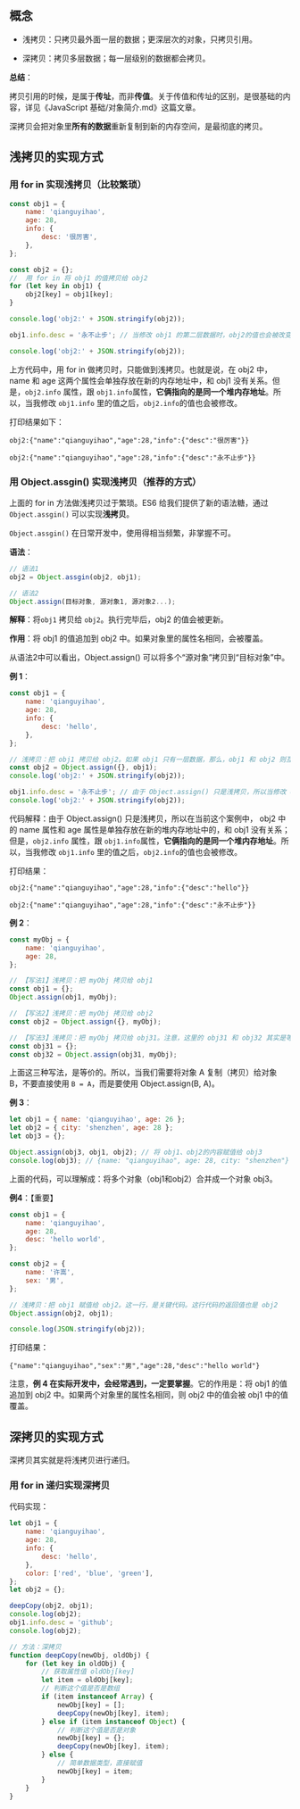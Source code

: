 ## 概念

-   浅拷贝：只拷贝最外面一层的数据；更深层次的对象，只拷贝引用。

-   深拷贝：拷贝多层数据；每一层级别的数据都会拷贝。

**总结**：

拷贝引用的时候，是属于**传址**，而非**传值**。关于传值和传址的区别，是很基础的内容，详见《JavaScript 基础/对象简介.md》这篇文章。

深拷贝会把对象里**所有的数据**重新复制到新的内存空间，是最彻底的拷贝。

## 浅拷贝的实现方式

### 用 for in 实现浅拷贝（比较繁琐）

```js
const obj1 = {
    name: 'qianguyihao',
    age: 28,
    info: {
        desc: '很厉害',
    },
};

const obj2 = {};
//  用 for in 将 obj1 的值拷贝给 obj2
for (let key in obj1) {
    obj2[key] = obj1[key];
}

console.log('obj2:' + JSON.stringify(obj2));

obj1.info.desc = '永不止步'; // 当修改 obj1 的第二层数据时，obj2的值也会被改变。所以  for in 是浅拷贝

console.log('obj2:' + JSON.stringify(obj2));
```

上方代码中，用 for in 做拷贝时，只能做到浅拷贝。也就是说，在 obj2 中， name 和 age 这两个属性会单独存放在新的内存地址中，和 obj1 没有关系。但是，`obj2.info` 属性，跟 `obj1.info`属性，**它俩指向的是同一个堆内存地址**。所以，当我修改 `obj1.info` 里的值之后，`obj2.info`的值也会被修改。

打印结果如下：

```
obj2:{"name":"qianguyihao","age":28,"info":{"desc":"很厉害"}}

obj2:{"name":"qianguyihao","age":28,"info":{"desc":"永不止步"}}
```

### 用 Object.assgin() 实现浅拷贝（推荐的方式）

上面的 for in 方法做浅拷贝过于繁琐。ES6 给我们提供了新的语法糖，通过 `Object.assgin()` 可以实现**浅拷贝**。

`Object.assgin()` 在日常开发中，使用得相当频繁，非掌握不可。

**语法**：

```js
// 语法1
obj2 = Object.assgin(obj2, obj1);

// 语法2
Object.assign(目标对象, 源对象1, 源对象2...);
```

**解释**：将`obj1` 拷贝给 `obj2`。执行完毕后，obj2 的值会被更新。

**作用**：将 obj1 的值追加到 obj2 中。如果对象里的属性名相同，会被覆盖。

从语法2中可以看出，Object.assign() 可以将多个“源对象”拷贝到“目标对象”中。

**例 1**：

```js
const obj1 = {
    name: 'qianguyihao',
    age: 28,
    info: {
        desc: 'hello',
    },
};

// 浅拷贝：把 obj1 拷贝给 obj2。如果 obj1 只有一层数据，那么，obj1 和 obj2 则互不影响
const obj2 = Object.assign({}, obj1);
console.log('obj2:' + JSON.stringify(obj2));

obj1.info.desc = '永不止步'; // 由于 Object.assign() 只是浅拷贝，所以当修改 obj1 的第二层数据时，obj2 对应的值也会被改变。
console.log('obj2:' + JSON.stringify(obj2));
```

代码解释：由于 Object.assign() 只是浅拷贝，所以在当前这个案例中， obj2 中的 name 属性和 age 属性是单独存放在新的堆内存地址中的，和 obj1 没有关系；但是，`obj2.info` 属性，跟 `obj1.info`属性，**它俩指向的是同一个堆内存地址**。所以，当我修改 `obj1.info` 里的值之后，`obj2.info`的值也会被修改。

打印结果：

```
obj2:{"name":"qianguyihao","age":28,"info":{"desc":"hello"}}

obj2:{"name":"qianguyihao","age":28,"info":{"desc":"永不止步"}}
```

**例 2**：

```js
const myObj = {
    name: 'qianguyihao',
    age: 28,
};

// 【写法1】浅拷贝：把 myObj 拷贝给 obj1
const obj1 = {};
Object.assign(obj1, myObj);

// 【写法2】浅拷贝：把 myObj 拷贝给 obj2
const obj2 = Object.assign({}, myObj);

// 【写法3】浅拷贝：把 myObj 拷贝给 obj31。注意，这里的 obj31 和 obj32 其实是等价的，他们指向了同一个内存地址
const obj31 = {};
const obj32 = Object.assign(obj31, myObj);

```

上面这三种写法，是等价的。所以，当我们需要将对象 A 复制（拷贝）给对象 B，不要直接使用 `B = A`，而是要使用 Object.assign(B, A)。

**例 3**：

```js
let obj1 = { name: 'qianguyihao', age: 26 };
let obj2 = { city: 'shenzhen', age: 28 };
let obj3 = {};

Object.assign(obj3, obj1, obj2); // 将 obj1、obj2的内容赋值给 obj3
console.log(obj3); // {name: "qianguyihao", age: 28, city: "shenzhen"}
```

上面的代码，可以理解成：将多个对象（obj1和obj2）合并成一个对象 obj3。

**例4**：【重要】

```js
const obj1 = {
    name: 'qianguyihao',
    age: 28,
    desc: 'hello world',
};

const obj2 = {
    name: '许嵩',
    sex: '男',
};

// 浅拷贝：把 obj1 赋值给 obj2。这一行，是关键代码。这行代码的返回值也是 obj2
Object.assign(obj2, obj1);

console.log(JSON.stringify(obj2));
```

打印结果：

```
{"name":"qianguyihao","sex":"男","age":28,"desc":"hello world"}
```

注意，**例 4 在实际开发中，会经常遇到，一定要掌握**。它的作用是：将 obj1 的值追加到 obj2 中。如果两个对象里的属性名相同，则 obj2 中的值会被 obj1 中的值覆盖。


## 深拷贝的实现方式

深拷贝其实就是将浅拷贝进行递归。

### 用 for in 递归实现深拷贝

代码实现：

```js
let obj1 = {
    name: 'qianguyihao',
    age: 28,
    info: {
        desc: 'hello',
    },
    color: ['red', 'blue', 'green'],
};
let obj2 = {};

deepCopy(obj2, obj1);
console.log(obj2);
obj1.info.desc = 'github';
console.log(obj2);

// 方法：深拷贝
function deepCopy(newObj, oldObj) {
    for (let key in oldObj) {
        // 获取属性值 oldObj[key]
        let item = oldObj[key];
        // 判断这个值是否是数组
        if (item instanceof Array) {
            newObj[key] = [];
            deepCopy(newObj[key], item);
        } else if (item instanceof Object) {
            // 判断这个值是否是对象
            newObj[key] = {};
            deepCopy(newObj[key], item);
        } else {
            // 简单数据类型，直接赋值
            newObj[key] = item;
        }
    }
}
```
